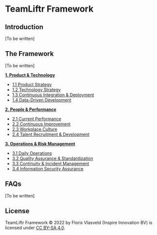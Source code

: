 # TeamLiftr Framework

## Introduction
[To be written]

## The Framework
[To be written]

**[1. Product & Technology](/product_and_technology/README.md)**
   - [1.1 Product Strategy](/product_and_technology/PRODUCT_STRATEGY.md)
   - [1.2 Technology Strategy](/product_and_technology/TECHNOLOGY_STRATEGY.md)
   - [1.3 Continuous Integration & Deployment](/product_and_technology/CONTINUOUS_INTEGRATION_AND_DEPLOYMENT.md)
   - [1.4 Data-Driven Development](/product_and_technology/DATA-DRIVEN_DEVELOPMENT.md)

**[2. People & Performance](/people_and_performance/README.md)**
   - [2.1 Current Performance](/people_and_performance/CURRENT_PERFORMANCE.md)
   - [2.2 Continuous Improvement](/people_and_performance/CONTINUOUS_IMPROVEMENT.md)
   - [2.3 Workplace Culture](/people_and_performance/WORKPLACE_CULTURE.md)
   - [2.4 Talent Recruitment & Development](/people_and_performance/TALENT_RECRUITMENT_AND_DEVELOPMENT.md)

**[3. Operations & Risk Management](/operations_and_risk_management/README.md)**
   - [3.1 Daily Operations](/operations_and_risk_management/DAILY_OPERATIONS.md)
   - [3.2 Quality Assurance & Standardization](/operations_and_risk_management/QUALITY_ASSURANCE_AND_STANDARDIZATION.md)
   - [3.3 Continuity & Incident Management](/operations_and_risk_management/CONTINUITY_AND_INCIDENT_MANAGEMENT.md)
   - [3.4 Information Security Assurance](/operations_and_risk_management/INFORMATION_SECURITY_ASSURANCE.md)

## FAQs
[To be written]

## License
TeamLiftr Framework © 2022 by Floris Vlasveld (Inspire Innovation BV) is licensed under [CC BY-SA 4.0](https://creativecommons.org/licenses/by-sa/4.0/).
